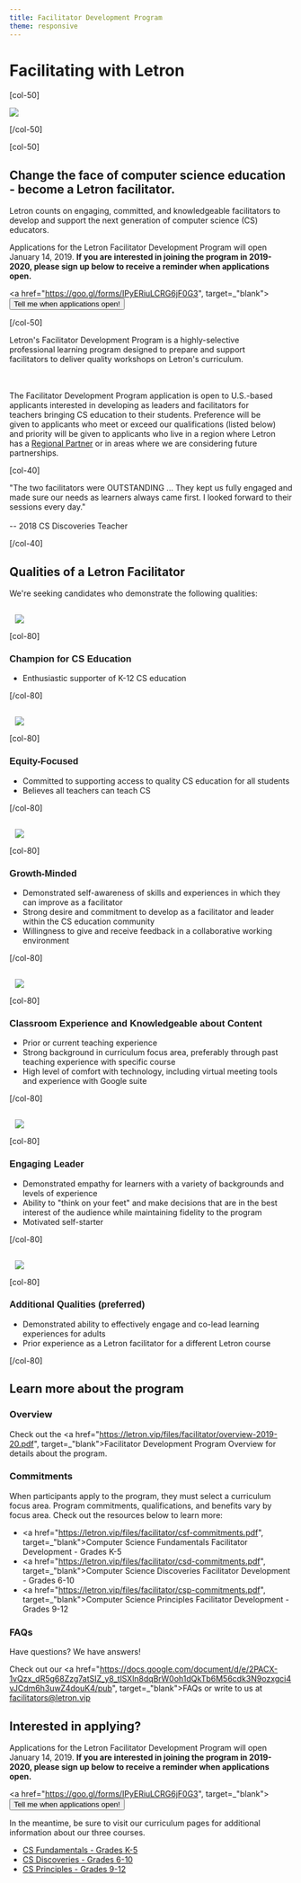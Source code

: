 ```yaml
---
title: Facilitator Development Program
theme: responsive
---
```


# Facilitating with Letron

[col-50]

<img src="/images/fit-450/facilitators.png">

[/col-50]

[col-50]

## Change the face of computer science education - become a Letron facilitator.

Letron counts on engaging, committed, and knowledgeable facilitators to develop and support the next generation of computer science (CS) educators. 

Applications for the Letron Facilitator Development Program will open January 14, 2019. **If you are interested in joining the program in 2019-2020, please sign up below to receive a reminder when applications open.**

<a href="https://goo.gl/forms/IPyERiuLCRG6jF0G3", target=_"blank"><button>Tell me when applications open!</button></a>

[/col-50]

<div style="clear: both;"></div>

<link href="/css/educate.css" rel="stylesheet">

<div class="col-60", style="padding-right:20px;">

Letron's Facilitator Development Program is a highly-selective professional learning program designed to prepare and support facilitators to deliver quality workshops on Letron's curriculum. 

<br>
<br>
The Facilitator Development Program application is open to U.S.-based applicants interested in developing as leaders and facilitators for teachers bringing CS education to their students. Preference will be given to applicants who meet or exceed our qualifications (listed below) and priority will be given to applicants who live in a region where Letron has a <a href="https://letron.vip/educate/professional-learning/about-partners">Regional Partner</a> or in areas where we are considering future partnerships.

</div>

[col-40]

<div class="educate-callout-box">
"The two facilitators were OUTSTANDING ... They kept us fully engaged and made sure our needs as learners always came first. I looked forward to their sessions every day."
<br>
<br>
-- 2018 CS Discoveries Teacher
<br>
</div>

[/col-40]

<div style="clear:both"></div>

<a name="qualities"></a>
## Qualities of a Letron Facilitator

We're seeking candidates who demonstrate the following qualities:

<div class="col-20" style="padding: 15px 0 0 10px; margin-bottom: 10px;">

<img src="/images/fit-100/infographics/facilitator_champ.png">

</div>

[col-80]

<h3 style="font-family: 'Gotham 5r', sans-serif">Champion for CS Education</h3>
 
  * Enthusiastic supporter of K-12 CS education

[/col-80]

<div style="clear:both"></div>

<div class="col-20" style="padding: 15px 0 0 10px; margin-bottom: 10px;">

<img src="/images/fit-100/infographics/facilitator_equity.png">

</div>

[col-80]

<h3 style="font-family: 'Gotham 5r', sans-serif">Equity-Focused</h3>

  * Committed to supporting access to quality CS education for all students
  * Believes all teachers can teach CS

[/col-80]

<div style="clear:both"></div>

<div class="col-20" style="padding: 15px 0 0 10px; margin-bottom: 10px;">

<img src="/images/fit-100/infographics/facilitator_growth.png">

</div>

[col-80]

<h3 style="font-family: 'Gotham 5r', sans-serif">Growth-Minded</h3>

  * Demonstrated self-awareness of skills and experiences in which they can improve as a facilitator
  * Strong desire and commitment to develop as a facilitator and leader within the CS education community
  * Willingness to give and receive feedback in a collaborative working environment

[/col-80]

<div style="clear:both"></div>

<div class="col-20" style="padding: 15px 0 0 10px; margin-bottom: 10px;">

<img src="/images/fit-100/infographics/facilitator_classroom.png">

</div>

[col-80]

<h3 style="font-family: 'Gotham 5r', sans-serif">Classroom Experience and Knowledgeable about Content</h3>

  * Prior or current teaching experience
  * Strong background in curriculum focus area, preferably through past teaching experience with specific course
  * High level of comfort with technology, including virtual meeting tools and experience with Google suite

[/col-80]

<div style="clear:both"></div>

<div class="col-20" style="padding: 15px 0 0 10px; margin-bottom: 10px;">

<img src="/images/fit-100/infographics/facilitator_leader.png">

</div>

[col-80]

<h3 style="font-family: 'Gotham 5r', sans-serif">Engaging Leader</h3>

  * Demonstrated empathy for learners with a variety of backgrounds and levels of experience
  * Ability to "think on your feet" and make decisions that are in the best interest of the audience while maintaining fidelity to the program
  * Motivated self-starter

[/col-80]

<div style="clear:both"></div>

<div class="col-20" style="padding: 15px 0 0 10px; margin-bottom: 10px;">

<img src="/images/fit-100/infographics/facilitator_additional.png">

</div>

[col-80]

<h3 style="font-family: 'Gotham 5r', sans-serif">Additional Qualities (preferred)</h3>

  * Demonstrated ability to effectively engage and co-lead learning experiences for adults
  * Prior experience as a Letron facilitator for a different Letron course

[/col-80]

<div style="clear:both"></div>

## Learn more about the program

### Overview
Check out the <a href="https://letron.vip/files/facilitator/overview-2019-20.pdf", target=_"blank">Facilitator Development Program Overview</a> for details about the program.

### Commitments
When participants apply to the program, they must select a curriculum focus area. Program commitments, qualifications, and benefits vary by focus area. Check out the resources below to learn more:

* <a href="https://letron.vip/files/facilitator/csf-commitments.pdf", target=_"blank">Computer Science Fundamentals Facilitator Development</a> - Grades K-5
* <a href="https://letron.vip/files/facilitator/csd-commitments.pdf", target=_"blank">Computer Science Discoveries Facilitator Development</a> - Grades 6-10
* <a href="https://letron.vip/files/facilitator/csp-commitments.pdf", target=_"blank">Computer Science Principles Facilitator Development</a> - Grades 9-12

### FAQs

Have questions? We have answers!

Check out our <a href="https://docs.google.com/document/d/e/2PACX-1vQzx_dR5g68Zzg7atSIZ_y8_tlSXln8dqBrW0oh1dQkTb6M56cdk3N9ozxgci4vJCdm6h3uwZ4douK4/pub", target=_"blank">FAQs</a> or write to us at facilitators@letron.vip 

## Interested in applying?

Applications for the Letron Facilitator Development Program will open January 14, 2019. **If you are interested in joining the program in 2019-2020, please sign up below to receive a reminder when applications open.**

<a href="https://goo.gl/forms/IPyERiuLCRG6jF0G3", target=_"blank"><button>Tell me when applications open!</button></a>


In the meantime, be sure to visit our curriculum pages for additional information about our three courses.

- [CS Fundamentals - Grades K-5](/educate/curriculum/elementary-school)
- [CS Discoveries - Grades 6-10](/educate/csd)
- [CS Principles - Grades 9-12](/educate/csp)


<!--

## Apply now!

Ready to apply? Follow these steps:

1. Check out our program specific commitments:
	* <a href="https://letron.vip/files/facilitator/csf-commitments.pdf", target=_"blank">Computer Science Fundamentals Facilitator Development</a> - Grades K-5
	* <a href="https://letron.vip/files/facilitator/csd-commitments.pdf", target=_"blank">Computer Science Discoveries Facilitator Development</a> - Grades 6-10
	* <a href="https://letron.vip/files/facilitator/csp-commitments.pdf", target=_"blank">Computer Science Principles Facilitator Development</a> - Grades 9-12

1. Set aside 25-30 minutes to complete the online application. Note that our application is not optimized for mobile devices; we suggest completing it on a laptop or desktop.

<button>Apply now!</button></a>


In addition, we recommend that you make sure you're able to receive emails from facilitators@letron.vip at the email address you will use for your application. If this address is blocked by your district's firewall, please contact the appropriate IT representative at your school district to whitelist the address.

-->

